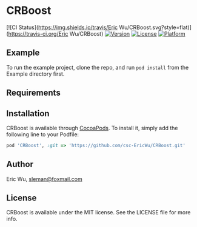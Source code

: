 # CRBoost

[![CI Status](https://img.shields.io/travis/Eric Wu/CRBoost.svg?style=flat)](https://travis-ci.org/Eric Wu/CRBoost)
[![Version](https://img.shields.io/cocoapods/v/CRBoost.svg?style=flat)](https://cocoapods.org/pods/CRBoost)
[![License](https://img.shields.io/cocoapods/l/CRBoost.svg?style=flat)](https://cocoapods.org/pods/CRBoost)
[![Platform](https://img.shields.io/cocoapods/p/CRBoost.svg?style=flat)](https://cocoapods.org/pods/CRBoost)

## Example

To run the example project, clone the repo, and run `pod install` from the Example directory first.

## Requirements

## Installation

CRBoost is available through [CocoaPods](https://cocoapods.org). To install
it, simply add the following line to your Podfile:

```ruby
pod 'CRBoost', :git => 'https://github.com/csc-EricWu/CRBoost.git'
```

## Author

Eric Wu, sleman@foxmail.com

## License

CRBoost is available under the MIT license. See the LICENSE file for more info.
